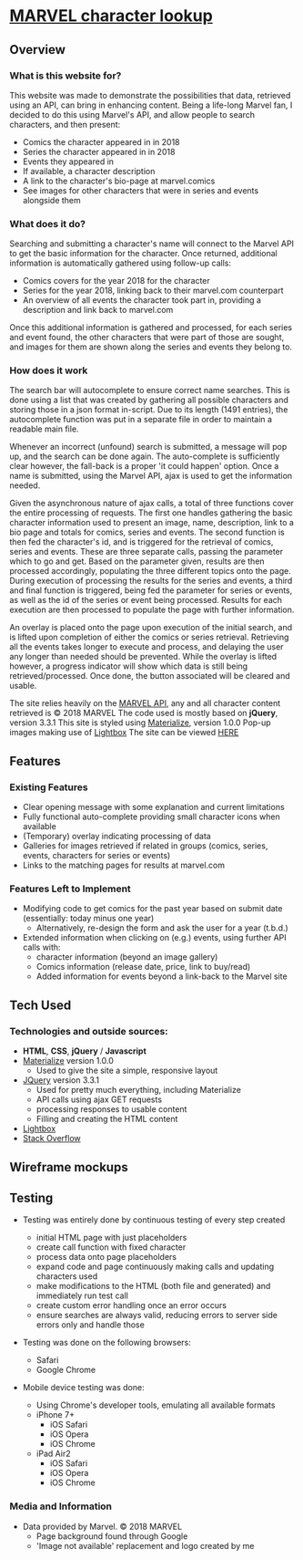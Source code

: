 # [MARVEL character lookup](https://arjanvdmeij.github.io/msp-2-marvel-lookup/)

## Overview

### What is this website for?

This website was made to demonstrate the possibilities that data, retrieved using an API, can bring in enhancing content.
Being a life-long Marvel fan, I decided to do this using Marvel's API, and allow people to search characters, and then present:
- Comics the character appeared in in 2018
- Series the character appeared in in 2018
- Events they appeared in
- If available, a character description
- A link to the character's bio-page at marvel.comics
- See images for other characters that were in series and events alongside them

### What does it do?

Searching and submitting a character's name will connect to the Marvel API to get the basic information for the character.
Once returned, additional information is automatically gathered using follow-up calls:
- Comics covers for the year 2018 for the character
- Series for the year 2018, linking back to their marvel.com counterpart
- An overview of all events the character took part in, providing a description and link back to marvel.com

Once this additional information is gathered and processed, for each series and event found, the other characters that were part of those are sought, 
and images for them are shown along the series and events they belong to.

### How does it work

The search bar will autocomplete to ensure correct name searches. This is done using a list that was created by gathering
all possible characters and storing those in a json format in-script. Due to its length (1491 entries), the autocomplete function was put in a separate 
file in order to maintain a readable main file.

Whenever an incorrect (unfound) search is submitted, a message will pop up, and the search can be done again. The auto-complete is sufficiently clear however, the fall-back is a proper 'it could happen' option.
Once a name is submitted, using the Marvel API, ajax is used to get the information needed.

Given the asynchronous nature of ajax calls, a total of three functions cover the entire processing of requests.
The first one handles gathering the basic character information used to present an image, name, description, link to a bio page and totals for comics, series and events.
The second function is then fed the character's id, and is triggered for the retrieval of comics, series and events. These are three separate calls, passing the parameter which to go and get. Based on the parameter given, results are then processed accordingly, populating the three different topics onto the page.
During execution of processing the results for the series and events, a third and final function is triggered, being fed the parameter for series or events, as well as the id of the series or event being processed. Results for each execution are then processed to populate the page with further information.

An overlay is placed onto the page upon execution of the initial search, and is lifted upon completion of either the comics or series retrieval. 
Retrieving all the events takes longer to execute and process, and delaying the user any longer than needed should be prevented.
While the overlay is lifted however, a progress indicator will show which data is still being retrieved/processed. Once done, the button associated will be cleared and usable.

The site relies heavily on the [MARVEL API](https://developer.marvel.com), any and all character content retrieved is © 2018 MARVEL
The code used is mostly based on **jQuery**, version 3.3.1
This site is styled using [Materialize](https://materializecss.com), version 1.0.0
Pop-up images making use of [Lightbox](https://lokeshdhakar.com/projects/lightbox2/)
The site can be viewed [HERE](https://arjanvdmeij.github.io/msp-2-marvel-lookup/)

## Features

### Existing Features
- Clear opening message with some explanation and current limitations
- Fully functional auto-complete providing small character icons when available
- (Temporary) overlay indicating processing of data
- Galleries for images retrieved if related in groups (comics, series, events, characters for series or events)
- Links to the matching pages for results at marvel.com

### Features Left to Implement
- Modifying code to get comics for the past year based on submit date (essentially: today minus one year)
  - Alternatively, re-design the form and ask the user for a year (t.b.d.)
- Extended information when clicking on (e.g.) events, using further API calls with:
  - character information (beyond an image gallery)
  - Comics information (release date, price, link to buy/read)
  - Added information for events beyond a link-back to the Marvel site

## Tech Used

### Technologies and outside sources:
- **HTML**, **CSS**, **jQuery** / **Javascript**
- [Materialize](http://materializecss.com/) version 1.0.0
  - Used to give the site a simple, responsive layout
- [JQuery](https://jquery.com) version 3.3.1
  - Used for pretty much everything, including Materialize
  - API calls using ajax GET requests
  - processing responses to usable content
  - Filling and creating the HTML content
- [Lightbox](https://lokeshdhakar.com/projects/lightbox2/)
- [Stack Overflow](https://stackoverflow.com/)

## Wireframe mockups

## Testing
- Testing was entirely done by continuous testing of every step created
  - initial HTML page with just placeholders
  - create call function with fixed character
  - process data onto page placeholders
  - expand code and page continuously making calls and updating characters used
  - make modifications to the HTML (both file and generated) and immediately run test call
  - create custom error handling once an error occurs
  - ensure searches are always valid, reducing errors to server side errors only and handle those
  
- Testing was done on the following browsers:
  - Safari
  - Google Chrome
  
- Mobile device testing was done:
  - Using Chrome's developer tools, emulating all available formats
  - iPhone 7+
    - iOS Safari
    - iOS Opera
    - iOS Chrome
  - iPad Air2
    - iOS Safari
    - iOS Opera
    - iOS Chrome

### Media and Information
- Data provided by Marvel. © 2018 MARVEL
  - Page background found through Google
  - 'Image not available' replacement  and logo created by me
